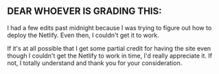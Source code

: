 ## **DEAR WHOEVER IS GRADING THIS:**
I had a few edits past midnight because I was trying to figure out how to deploy the Netlify. Even then, I couldn't get it to work.

If it's at all possible that I get some partial credit for having the site even though I couldn't get the Netlify to work in time, I'd really appreciate it. If not, I totally understand and thank you for your consideration.

